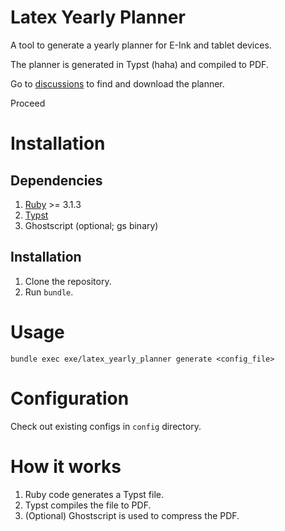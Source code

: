 # Latex Yearly Planner

A tool to generate a yearly planner for E-Ink and tablet devices.

The planner is generated in Typst (haha) and compiled to PDF.

Go to [discussions][3] to find and download the planner.

Proceed

# Installation
## Dependencies

1. [Ruby][1] >= 3.1.3
2. [Typst][2]
3. Ghostscript (optional; gs binary)

## Installation

1. Clone the repository.
2. Run `bundle`.

# Usage

```shell
bundle exec exe/latex_yearly_planner generate <config_file>
```
# Configuration

Check out existing configs in `config` directory.

# How it works

1. Ruby code generates a Typst file.
2. Typst compiles the file to PDF.
3. (Optional) Ghostscript is used to compress the PDF.


[1]: https://www.ruby-lang.org/
[2]: https://typst.app/
[3]: https://github.com/kudrykv/latex-yearly-planner/discussions
